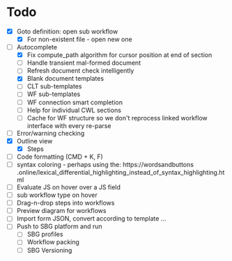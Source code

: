 # Todo

- [x] Goto definition: open sub workflow
  - [x] For non-existent file - open new one
- [ ] Autocomplete
  - [x] Fix compute_path algorithm for cursor position at end of section
  - [ ] Handle transient mal-formed document
  - [ ] Refresh document check intelligently
  - [x] Blank document templates
  - [ ] CLT sub-templates
  - [ ] WF sub-templates
  - [ ] WF connection smart completion
  - [ ] Help for individual CWL sections
  - [ ] Cache for WF structure so we don't reprocess linked workflow interface with every
        re-parse
- [ ] Error/warning checking
- [x] Outline view
  - [x] Steps
- [ ] Code formatting (CMD + K, F)
- [ ] syntax coloring - perhaps using the: https://wordsandbuttons
.online/lexical_differential_highlighting_instead_of_syntax_highlighting.html
- [ ] Evaluate JS on hover over a JS field
- [ ] sub workflow type on hover
- [ ] Drag-n-drop steps into workflows
- [ ] Preview diagram for workflows
- [ ] Import form JSON, convert according to template ...
- [ ] Push to SBG platform and run
  - [ ] SBG profiles
  - [ ] Workflow packing
  - [ ] SBG Versioning
